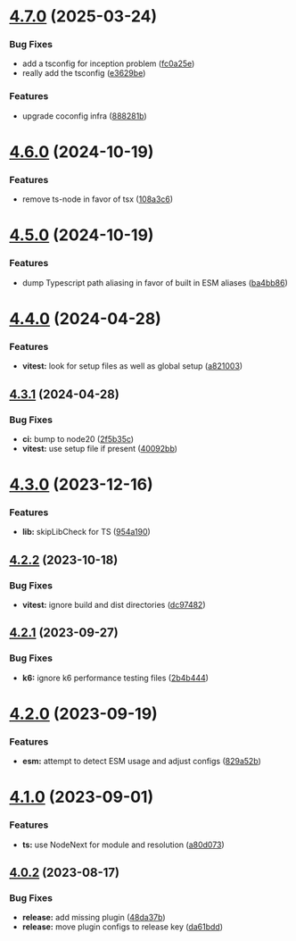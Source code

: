 # [4.7.0](https://github.com/openapi-typescript-infra/coconfig/compare/v4.6.0...v4.7.0) (2025-03-24)


### Bug Fixes

* add a tsconfig for inception problem ([fc0a25e](https://github.com/openapi-typescript-infra/coconfig/commit/fc0a25eea9da244ee5853cbc068befeac9e37133))
* really add the tsconfig ([e3629be](https://github.com/openapi-typescript-infra/coconfig/commit/e3629be79dd64d52bc67e928b21768cee5eefeae))


### Features

* upgrade coconfig infra ([888281b](https://github.com/openapi-typescript-infra/coconfig/commit/888281b9bb982a79c4ead60e1304f07a4cf1872d))

# [4.6.0](https://github.com/openapi-typescript-infra/coconfig/compare/v4.5.0...v4.6.0) (2024-10-19)


### Features

* remove ts-node in favor of tsx ([108a3c6](https://github.com/openapi-typescript-infra/coconfig/commit/108a3c63d8830bbd1f97033e5ccaeb87efaf7a74))

# [4.5.0](https://github.com/openapi-typescript-infra/coconfig/compare/v4.4.0...v4.5.0) (2024-10-19)


### Features

* dump Typescript path aliasing in favor of built in ESM aliases ([ba4bb86](https://github.com/openapi-typescript-infra/coconfig/commit/ba4bb862ceef095dac822959c65bd2271d4a82f7))

# [4.4.0](https://github.com/openapi-typescript-infra/coconfig/compare/v4.3.1...v4.4.0) (2024-04-28)


### Features

* **vitest:** look for setup files as well as global setup ([a821003](https://github.com/openapi-typescript-infra/coconfig/commit/a821003f30e3dd6e689d48e3b9b72d1c2528951a))

## [4.3.1](https://github.com/openapi-typescript-infra/coconfig/compare/v4.3.0...v4.3.1) (2024-04-28)


### Bug Fixes

* **ci:** bump to node20 ([2f5b35c](https://github.com/openapi-typescript-infra/coconfig/commit/2f5b35c0c4161b5b16d9d1afb64896e53b25584d))
* **vitest:** use setup file if present ([40092bb](https://github.com/openapi-typescript-infra/coconfig/commit/40092bb6f064bf1f6dafa0ed3a8f38df088e0543))

# [4.3.0](https://github.com/openapi-typescript-infra/coconfig/compare/v4.2.2...v4.3.0) (2023-12-16)


### Features

* **lib:** skipLibCheck for TS ([954a190](https://github.com/openapi-typescript-infra/coconfig/commit/954a19083c1876c6a7b58b343e35e2c8dc9a05a6))

## [4.2.2](https://github.com/openapi-typescript-infra/coconfig/compare/v4.2.1...v4.2.2) (2023-10-18)


### Bug Fixes

* **vitest:** ignore build and dist directories ([dc97482](https://github.com/openapi-typescript-infra/coconfig/commit/dc97482398871ad137f3f5bdf43f60fd20d77efc))

## [4.2.1](https://github.com/openapi-typescript-infra/coconfig/compare/v4.2.0...v4.2.1) (2023-09-27)


### Bug Fixes

* **k6:** ignore k6 performance testing files ([2b4b444](https://github.com/openapi-typescript-infra/coconfig/commit/2b4b444918e326034f85d50d85c9667dc1c95ed0))

# [4.2.0](https://github.com/openapi-typescript-infra/coconfig/compare/v4.1.0...v4.2.0) (2023-09-19)


### Features

* **esm:** attempt to detect ESM usage and adjust configs ([829a52b](https://github.com/openapi-typescript-infra/coconfig/commit/829a52b998f0927781d3e2e0fe25d46d3ffc248c))

# [4.1.0](https://github.com/openapi-typescript-infra/coconfig/compare/v4.0.2...v4.1.0) (2023-09-01)


### Features

* **ts:** use NodeNext for module and resolution ([a80d073](https://github.com/openapi-typescript-infra/coconfig/commit/a80d073bef0f03eb7bb3dede242b3f3fdf120714))

## [4.0.2](https://github.com/openapi-typescript-infra/coconfig/compare/v4.0.1...v4.0.2) (2023-08-17)


### Bug Fixes

* **release:** add missing plugin ([48da37b](https://github.com/openapi-typescript-infra/coconfig/commit/48da37b75a45a71cd7130b5906ceb032b6b391b5))
* **release:** move plugin configs to release key ([da61bdd](https://github.com/openapi-typescript-infra/coconfig/commit/da61bdd13d0f53668a14953494d510f0ef81b95a))
